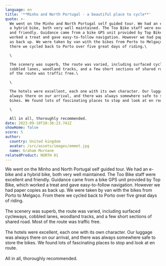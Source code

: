 ```yaml
---
language: en
title: '**Minho and North Portugal - a beautiful place to cycle**'
quote: >-
  We went on the Minho and North Portugal self guided tour. We had an e-bike and
  a hybrid bike, both very well maintained. The Too Bike staff were excellent
  and friendly. Guidance came from a bike GPS unit provided by Top Bike, which
  worked a treat and gave easy-to-follow navigation. However we had paper copies
  as back up. We were taken by van with the bikes from Porto to Melgaço. From
  there we cycled back to Porto over five great days of riding.\

  \

  The scenery was superb, the route was varied, including surfaced cycleways,
  cobbled lanes, woodland tracks, and a few short sections of shared road. Most
  of the route was traffic free.\

  \

  The hotels were excellent, each one with its own character. Our luggage was
  always there on our arrival, and there was always somewhere safe to store the
  bikes. We found lots of fascinating places to stop and look at en route.\

  \

  All in all, thoroughly recommended.
date: 2023-09-10T10:36:23.741Z
showHome: false
score: 5
author:
  country: United kingdom
  avatar: /src/assets/images/emmet.jpg
  name: Graham Murnane
relatedProduct: NORTH 01
---
```


We went on the Minho and North Portugal self guided tour. We had an e-bike and a
hybrid bike, both very well maintained. The Too Bike staff were excellent and
friendly. Guidance came from a bike GPS unit provided by Top Bike, which worked
a treat and gave easy-to-follow navigation. However we had paper copies as back
up. We were taken by van with the bikes from Porto to Melgaço. From there we
cycled back to Porto over five great days of riding.\
\
The scenery was superb, the route was varied, including surfaced cycleways,
cobbled lanes, woodland tracks, and a few short sections of shared road. Most of
the route was traffic free.\
\
The hotels were excellent, each one with its own character. Our luggage was
always there on our arrival, and there was always somewhere safe to store the
bikes. We found lots of fascinating places to stop and look at en route.\
\
All in all, thoroughly recommended.
